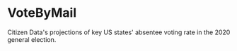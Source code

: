 # VoteByMail
Citizen Data's projections of key US states' absentee voting rate in the 2020 general election.
